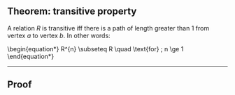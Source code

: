 ## Theorem: transitive property

A relation $R$ is transitive iff there is a path of length greater than 1 from vertex $a$ to vertex $b$. In other words:

\begin{equation*}
R^{n} \subseteq R \quad \text{for} \; n \ge 1
\end{equation*}

---

## Proof